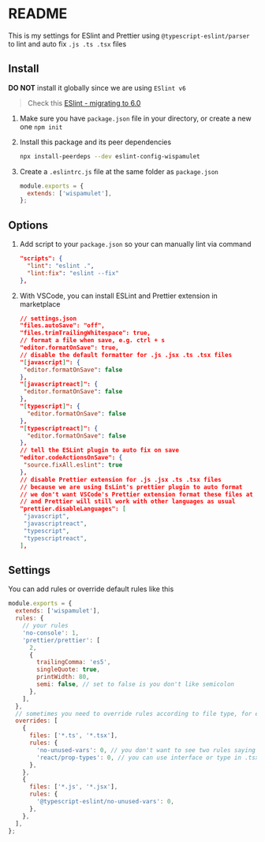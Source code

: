 # README

This is my settings for ESlint and Prettier using `@typescript-eslint/parser` to lint and auto fix `.js .ts .tsx` files

## Install

**DO NOT** install it globally since we are using `ESlint v6`

> Check this [ESlint - migrating to 6.0](https://eslint.org/docs/user-guide/migrating-to-6.0.0#package-loading-simplification)

1. Make sure you have `package.json` file in your directory, or create a new one `npm init`

2. Install this package and its peer dependencies

   ```sh
   npx install-peerdeps --dev eslint-config-wispamulet
   ```

3. Create a `.eslintrc.js` file at the same folder as `package.json`

   ```js
   module.exports = {
     extends: ['wispamulet'],
   };
   ```

## Options

1. Add script to your `package.json` so your can manually lint via command

   ```json
   "scripts": {
     "lint": "eslint .",
     "lint:fix": "eslint --fix"
   },
   ```

2. With VSCode, you can install ESLint and Prettier extension in marketplace

   ```json
   // settings.json
   "files.autoSave": "off",
   "files.trimTrailingWhitespace": true,
   // format a file when save, e.g. ctrl + s
   "editor.formatOnSave": true,
   // disable the default formatter for .js .jsx .ts .tsx files
   "[javascript]": {
    "editor.formatOnSave": false
   },
   "[javascriptreact]": {
    "editor.formatOnSave": false
   },
   "[typescript]": {
     "editor.formatOnSave": false
   },
   "[typescriptreact]": {
     "editor.formatOnSave": false
   },
   // tell the ESLint plugin to auto fix on save
   "editor.codeActionsOnSave": {
    "source.fixAll.eslint": true
   },
   // disable Prettier extension for .js .jsx .ts .tsx files
   // because we are using EsLint's prettier plugin to auto format
   // we don't want VSCode's Prettier extension format these files at the same time
   // and Prettier will still work with other languages as usual
   "prettier.disableLanguages": [
    "javascript",
    "javascriptreact",
    "typescript",
    "typescriptreact",
   ],
   ```

## Settings

You can add rules or override default rules like this

```js
module.exports = {
  extends: ['wispamulet'],
  rules: {
    // your rules
    'no-console': 1,
    'prettier/prettier': [
      2,
      {
        trailingComma: 'es5',
        singleQuote: true,
        printWidth: 80,
        semi: false, // set to false is you don't like semicolon
      },
    ],
  },
  // sometimes you need to override rules according to file type, for example:
  overrides: [
    {
      files: ['*.ts', '*.tsx'],
      rules: {
        'no-unused-vars': 0, // you don't want to see two rules saying the same thing
        'react/prop-types': 0, // you can use interface or type in .tsx
      },
    },
    {
      files: ['*.js', '*.jsx'],
      rules: {
        '@typescript-eslint/no-unused-vars': 0,
      },
    },
  ],
};
```
